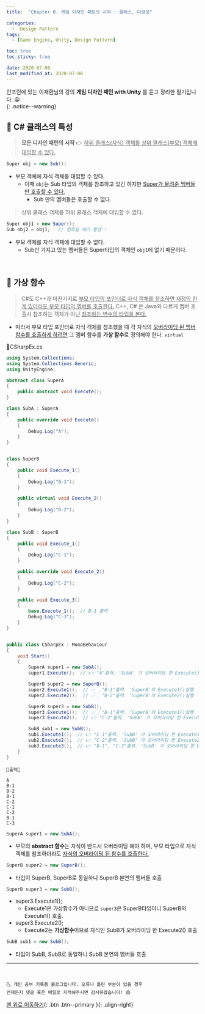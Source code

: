 ```yaml
---
title:  "Chapter 0. 게임 디자인 패턴의 시작 : 클래스, 다형성" 

categories:
  -  Design Pattern
tags:
  - [Game Engine, Unity, Design Pattern]

toc: true
toc_sticky: true

date: 2020-07-08
last_modified_at: 2020-07-08
---
```


인프런에 있는 이재환님의 강의 **게임 디자인 패턴 with Unity** 를 듣고 정리한 필기입니다. 😀  
{: .notice--warning}

## 🔔 C# 클래스의 특성

> **모든 디자인 패턴의 시작** 👉 <u>하위 클래스(자식) 객체를 상위 클래스(부모) 객체에 대입할 수 있다.</u>

```c#
Super obj = new Sub();
```

- 부모 객체에 자식 객체를 대입할 수 있다.
  - 이때 `obj`는 Sub 타입의 객체를 참조하고 있긴 하지만 <u>Super가 물려준 멤버들만 호출할 수 있다.</u>
    - Sub 만의 멤버들은 호출할 수 없다.

> 상위 클래스 객체를 하위 클래스 객체에 대입할 수 없다.

```c#
Super obj1 = new Super();
Sub obj2 = obj1;   // 컴파일 에러 발생 ✨
```
- 부모 객체를 자식 객체에 대입할 수 없다.
  - Sub만 가지고 있는 멤버들은 Super타입의 객체인 `obj1`에 없기 때문이다.

<br>

## 🔔 가상 함수

> C#도 C++과 마찬가지로 <u>부모 타입의 포인터로 자식 객체를 참조하면 재정의 한게 있더라도 부모 타입의 멤버를 호출한다.</u> C++, C# 은 Java와 다르게 멤버 호출시 참조하는 객체가 아닌 <u>참조하는 변수의 타입을 본다.</u>

- 따라서 부모 타입 포인터로 자식 객체를 참조했을 때 각 자식의 <u>오버라이딩 된 멤버 함수를 호출하게 하려면</u> 그 멤버 함수를 **가상 함수**로 정의해야 한다. `virtual`


📜CSharpEx.cs

```c#
using System.Collections;
using System.Collections.Generic;
using UnityEngine;

abstract class SuperA
{
    public abstract void Execute();
}

class SubA : SuperA
{
    public override void Execute()
    {
        Debug.Log("A");
    }
}


class SuperB
{
    public void Execute_1()
    {
        Debug.Log("B-1");
    }

    public virtual void Execute_2()
    {
        Debug.Log("B-2");
    }
}

class SubB : SuperB
{
    public void Execute_1()
    {
        Debug.Log("C-1");
    }

    public override void Execute_2()
    {
        Debug.Log("C-2");
    }

    public void Execute_3()
    {
        base.Execute_1();  // B-1 출력
        Debug.Log("C-3");
    }
}


public class CSharpEx : MonoBehaviour
{
    void Start()
    {
        SuperA super1 = new SubA();
        super1.Execute();  // 👉 "A"출력. 'SubA' 가 오버라이딩 한 Execute()실행

        SuperB super2 = new SuperB();
        super2.Execute1();  // 👉🏻 "B-1"출력. 'SuperB'의 Execute1()실행
        super2.Execute2();  // 👉🏻 "B-2"출력. 'SuperB'의 Execute2()실행

        SuperB super3 = new SubB();
        super3.Execute1();  // 👉🏻 "B-1"출력. 'SuperB'의 Execute1()실행
        super3.Execute2();  // 👉 "C-2"출력. 'SubB' 가 오버라이딩 한 Execute2()실행

        SubB sub1 = new SubB();
        sub1.Execute1();  // 👉 "C-1"출력. 'SubB' 가 오버라이딩 한 Execute1()실행
        sub2.Execute2();  // 👉 "C-2"출력. 'SubB' 가 오버라이딩 한 Execute2()실행
        sub3.Execute3();  // 👉 "B-1", "C-3"출력. 'SubB' 가 오버라이딩 한 Execute3()실행
    }
}
```

```
💎출력💎

A
B-1
B-2
B-1
C-2
C-1
C-2
B-1
C-3
```

```c#
SuperA super1 = new SubA();
```
- 부모의 **abstract 함수**는 자식이 반드시 오버라이딩 해야 하며, 부모 타입으로 자식 객체를 참조하더라도 <u>자식의 오버라이딩 된 함수를 호출한다.</u>

```c#
SuperB super2 = new SuperB();
```
- 타입이 SuperB, SuperB로 동일하니 SuperB 본연의 멤버들 호출

```c#
SuperB super3 = new SubB();
```
- super3.Execute1();
  - Execute1은 가상함수가 아니므로 `super3`은 SuperB타입이니 SuperB의 Execute1() 호출.
- super3.Execute2();
  - Execute2는 **가상함수**이므로 자식인 SubB가 오버라이딩 한 Execute2() 호출

```c#
SubB sub1 = new SubB();
```
- 타입이 SubB, SubB로 동일하니 SubB 본연의 멤버들 호출

***
<br>

    🌜 개인 공부 기록용 블로그입니다. 오류나 틀린 부분이 있을 경우 
    언제든지 댓글 혹은 메일로 지적해주시면 감사하겠습니다! 😄

[맨 위로 이동하기](#){: .btn .btn--primary }{: .align-right}